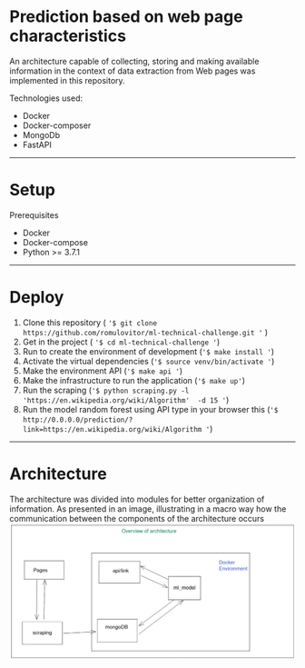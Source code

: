 
# Prediction based on web page characteristics

An architecture capable of collecting, storing and making available information in the context of data extraction from Web pages was implemented in this repository.
  
Technologies used:
- Docker
- Docker-composer
- MongoDb
- FastAPI
  
--------------  

# Setup

Prerequisites
- Docker
- Docker-compose
- Python >= 3.7.1

--------------  

# Deploy  

1. Clone this repository ( `'$ git clone https://github.com/romulovitor/ml-technical-challenge.git '` )  
2. Get in the project ( `'$ cd ml-technical-challenge '`)  
3. Run to create the environment of development  (`'$ make install '`)  
4. Activate the virtual dependencies (`'$ source venv/bin/activate '`)
5. Make the environment API (`'$ make api '`)
6. Make the infrastructure to run the application (`'$ make up'`)
7. Run the scraping  (`'$ python scraping.py -l 'https://en.wikipedia.org/wiki/Algorithm'  -d 15 '`)  
8. Run the model random forest using API type in your browser this (`'$ http://0.0.0.0/prediction/?link=https://en.wikipedia.org/wiki/Algorithm '`)

--------------  

# Architecture

The architecture was divided into modules for better organization of information. As presented in an image, illustrating in a macro way how the communication between the components of the architecture occurs
![alt text](documentation/architecture.png "Architecture")